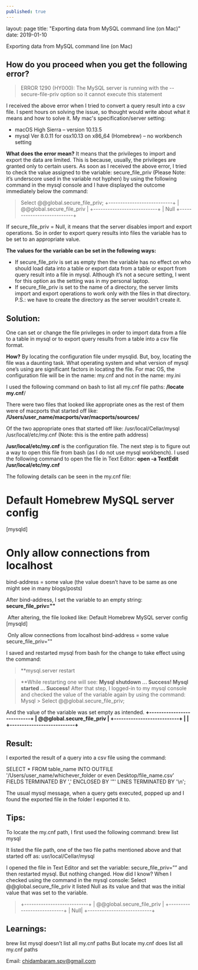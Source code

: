 ```yaml
---
published: true
---
```

layout: page
title: "Exporting data from MySQL command line (on Mac)"
date: 2019-01-10

Exporting data from MySQL command line (on Mac)

## How do you proceed when you get the following error?

> ERROR 1290 (HY000): The MySQL server is running with the --secure-file-priv option so it cannot execute this statement

I received the above error when I tried to convert a query result into a csv file. I spent hours on solving the issue, so thought would write about what it means and how to solve it. My mac's specification/server setting:
- macOS High Sierra – version 10.13.5
- mysql Ver 8.0.11 for osx10.13 on x86_64 (Homebrew) – no workbench setting

**What does the error mean?**
It means that the privileges to import and export the data are limited. This is because, usually, the privileges are granted only to certain users. As soon as I received the above error, I tried to check the value assigned to the variable: secure_file_priv (Please Note: it’s underscore used in the variable not hyphen) by using the following command in the mysql console and I have displayed the outcome immediately below the command:

> Select @@global.secure_file_priv;
+---------------------------+
| @@global.secure_file_priv |
+---------------------------+
|                   	Null
+---------------------------+

If secure_file_priv = Null, it means that the server disables import and export operations. So in order to export query results into files the variable has to be set to an appropriate value.

**The values for the variable can be set in the following ways:**
- If secure_file_priv is set as empty then the variable has no effect on who should load data into a table or export data from a table or export from query result into a file in mysql. Although it’s not a secure setting, I went for this option as the setting was in my personal laptop.
- If secure_file_priv is set to the name of a directory, the server limits import and export operations to work only with the files in that directory. P.S.: we have to create the directory as the server wouldn’t create it.


## Solution:
One can set or change the file privileges in order to import data from a file to a table in mysql or to export query results from a table into a csv file format.

**How?**
By locating the configuration file under mysqlid. But, boy, locating the file was a daunting task. What operating system and what version of mysql one’s using are significant factors in locating the file. For mac OS, the configuration file will be in the name: my.cnf and not in the name: my.ini

I used the following command on bash to list all my.cnf file paths:
**/locate my.cnf**/

There were two files that looked like appropriate ones as the rest of them were of macports that started off like:
**/Users/user_name/macports/var/macports/sources/**

Of the two appropriate ones that started off like:
  ​ /usr/local/Cellar/mysql
  ​ /usr/local/etc/my.cnf (Note: this is the entire path address)

  **/usr/local/etc/my.cnf** is the configuration file. The next step is to figure out a way to open this file from bash (as I do not use mysql workbench). I used the following command to open the file in Text Editor: 
  **open -a TextEdit /usr/local/etc/my.cnf**

The following details can be seen in the my.cnf file:
# Default Homebrew MySQL server config
[mysqld]

# Only allow connections from localhost
bind-address = some value (the value doesn’t have to be same as one might see in many blogs/posts)

After bind-address, I set the variable to an empty string:
**secure_file_priv=""**

  ​ After altering, the file looked like:
    Default Homebrew MySQL server config
    [mysqld]

  ​ Only allow connections from localhost
    bind-address = some value
    secure_file_priv=""

I saved and restarted mysql from bash for the change to take effect using the command:

> **mysql.server restart

> **While restarting one will see:
**Mysql shutdown
…
Success!
Mysql started
…
Success!**
After that step, I logged-in to my mysql console and checked the value of the variable again by using the command:
Mysql > Select @@global.secure_file_priv;

And the value of the variable was set empty as intended.
**+---------------------------+
| @@global.secure_file_priv |
+---------------------------+
|                       	|
+---------------------------+**

## Result:
I exported the result of a query into a csv file using the command:

SELECT * FROM table_name INTO OUTFILE '/Users/user_name/whichever_folder or even Desktop/file_name.csv'
FIELDS TERMINATED BY ','
ENCLOSED BY '"'
LINES TERMINATED BY '\n';

The usual mysql message, when a query gets executed, popped up and I found the exported file in the folder I exported it to.

## Tips:
To locate the my.cnf path, I first used the following command:
brew list mysql

It listed the file path, one of the two file paths mentioned above and that started off as:
usr/local/Cellar/mysql

I opened the file in Text Editor and set the variable: secure_file_priv=”” and then restarted mysql. But nothing changed. How did I know? When I checked using the command in the mysql console:
Select @@global.secure_file_priv it listed Null as its value and that was the initial value that was set to the variable.
> +---------------------------+
| @@global.secure_file_priv |
+---------------------------+
|                   	Null|
+---------------------------+

## Learnings:
brew list mysql doesn’t list all my.cnf paths
But locate my.cnf does list all my.cnf paths

Email: chidambaram.spv@gmail.com
